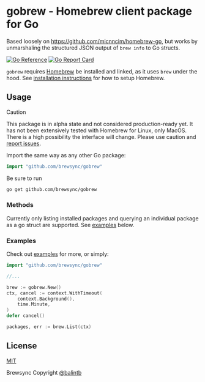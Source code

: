 # gobrew - Homebrew client package for Go

Based loosely on https://github.com/micnncim/homebrew-go, but works by unmarshaling the structured JSON output of `brew info` to Go structs.

[![Go Reference](https://pkg.go.dev/badge/github.com/brewsync/gobrew.svg)](https://pkg.go.dev/github.com/brewsync/gobrew)
[![Go Report Card](https://goreportcard.com/badge/github.com/brewsync/gobrew)](https://goreportcard.com/report/github.com/brewsync/gobrew)

`gobrew` requires [Homebrew](https://brew.sh/) be installed and linked, as it uses `brew` under the hood. See [installation instructions](https://docs.brew.sh/Installation) for how to setup Homebrew.

## Usage

> [!CAUTION]
> This package is in alpha state and not considered production-ready yet. It has not been extensively tested with Homebrew for Linux, only MacOS. There is a high possibility the interface will change. Please use caution and [report issues](https://github.com/brewsync/gobrew/labels/bug).

Import the same way as any other Go package:

```go
import "github.com/brewsync/gobrew"
```

Be sure to run

```bash
go get github.com/brewsync/gobrew
```

### Methods

Currently only listing installed packages and querying an individual package as a go struct are supported. See [examples](#examples) below.

### Examples

Check out [examples](examples/) for more, or simply:

```go
import "github.com/brewsync/gobrew"

//...

brew := gobrew.New()
ctx, cancel := context.WithTimeout(
    context.Background(),
    time.Minute,
)
defer cancel()

packages, err := brew.List(ctx)
```

## License

[MIT](LICENSE)

Brewsync Copyright [@balintb](https://balint.click/github)
